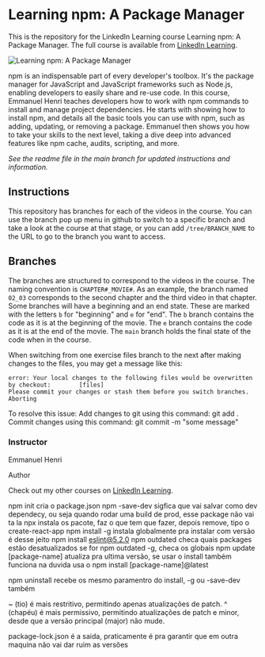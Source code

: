 # Learning npm: A Package Manager

This is the repository for the LinkedIn Learning course Learning npm: A Package Manager. The full course is available from [LinkedIn Learning][lil-course-url].

![Learning npm: A Package Manager][lil-thumbnail-url]

npm is an indispensable part of every developer's toolbox. It's the package manager for JavaScript and JavaScript frameworks such as Node.js, enabling developers to easily share and re-use code. In this course, Emmanuel Henri teaches developers how to work with npm commands to install and manage project dependencies. He starts with showing how to install npm, and details all the basic tools you can use with npm, such as adding, updating, or removing a package. Emmanuel then shows you how to take your skills to the next level, taking a dive deep into advanced features like npm cache, audits, scripting, and more.

_See the readme file in the main branch for updated instructions and information._

## Instructions

This repository has branches for each of the videos in the course. You can use the branch pop up menu in github to switch to a specific branch and take a look at the course at that stage, or you can add `/tree/BRANCH_NAME` to the URL to go to the branch you want to access.

## Branches

The branches are structured to correspond to the videos in the course. The naming convention is `CHAPTER#_MOVIE#`. As an example, the branch named `02_03` corresponds to the second chapter and the third video in that chapter.
Some branches will have a beginning and an end state. These are marked with the letters `b` for "beginning" and `e` for "end". The `b` branch contains the code as it is at the beginning of the movie. The `e` branch contains the code as it is at the end of the movie. The `main` branch holds the final state of the code when in the course.

When switching from one exercise files branch to the next after making changes to the files, you may get a message like this:

    error: Your local changes to the following files would be overwritten by checkout:        [files]
    Please commit your changes or stash them before you switch branches.
    Aborting

To resolve this issue:
Add changes to git using this command: git add .
Commit changes using this command: git commit -m "some message"

### Instructor

Emmanuel Henri

Author

Check out my other courses on [LinkedIn Learning](https://www.linkedin.com/learning/instructors/emmanuel-henri).

[lil-course-url]: https://www.linkedin.com/learning/learning-npm-a-package-manager?dApp=59033956
[lil-thumbnail-url]: https://media.licdn.com/dms/image/C560DAQF6xNNOUO2ZwQ/learning-public-crop_288_512/0/1678465785599?e=2147483647&v=beta&t=INjO7_K3vfBFPnr7LP3QDkABNI2O9yUJvAuOaYP2xoY

npm init cria o package.json
npm -save-dev sigfica que vai salvar como dev dependecy, ou seja quando
rodar uma build de prod, esse package não vai ta la
npx instala os pacote, faz o que tem que fazer, depois remove, tipo o create-react-app
npm install -g instala globalmente
pra instalar com versão é desse jeito npm install eslint@5.2.0
npm outdated checa quais packages estão desatualizados
se for npm outdated -g, checa os globais
npm update [package-name] atualiza pra ultima versão, se usar o install também funciona
na duvida usa o npm install [package-name]@latest

npm uninstall recebe os mesmo paramentro do install, -g ou -save-dev também

~ (tio) é mais restritivo, permitindo apenas atualizações de patch.
^ (chapéu) é mais permissivo, permitindo atualizações de patch e minor, desde que a versão principal (major) não mude.

package-lock.json é a saida, praticamente é pra garantir que em outra maquina não vai dar ruim as versões
